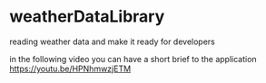 # weatherDataLibrary
reading weather data and make it ready for developers

in the following video you can have a short brief to the application
https://youtu.be/HPNhmwzjETM
